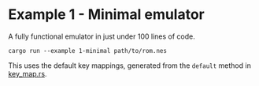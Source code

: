 # Example 1 - Minimal emulator
A fully functional emulator in just under 100 lines of code.

```
cargo run --example 1-minimal path/to/rom.nes
```

This uses the default key mappings, generated from the `default` method in
[key_map.rs](../../src/app/key_map.rs).